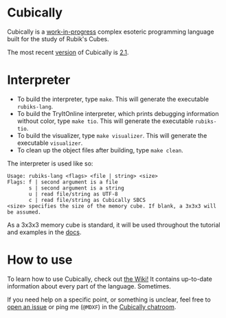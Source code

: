 # Cubically

Cubically is a [work-in-progress](//github.com/cubically) complex esoteric programming language built for the study of Rubik's Cubes.

The most recent [version](//github.com/aaronryank/cubically/releases) of Cubically is [2.1](//github.com/aaronryank/cubically/releases/tag/v2.1).

# Interpreter

 - To build the interpreter, type `make`. This will generate the executable `rubiks-lang`.
 - To build the TryItOnline interpreter, which prints debugging information without color, type `make tio`. This will generate the executable `rubiks-tio`.
 - To build the visualizer, type `make visualizer`. This will generate the executable `visualizer`.
 - To clean up the object files after building, type `make clean`.

The interpreter is used like so:

    Usage: rubiks-lang <flags> <file | string> <size>
    Flags: f | second argument is a file
           s | second argument is a string
           u | read file/string as UTF-8
           c | read file/string as Cubically SBCS
    <size> specifies the size of the memory cube. If blank, a 3x3x3 will be assumed.

As a 3x3x3 memory cube is standard, it will be used throughout the tutorial and examples in the [docs](//github.com/aaronryank/Cubically/wiki).

# How to use

To learn how to use Cubically, check out [the Wiki!](//github.com/aaronryank/Cubically/wiki) It contains up-to-date information about every part of the language. Sometimes.

If you need help on a specific point, or something is unclear, feel free to [open an issue](//github.com/aaronryank/Cubically/issues) or ping me (`@MDXF`) in the [Cubically chatroom](//chat.stackexchange.com/rooms/62883/cubically).
